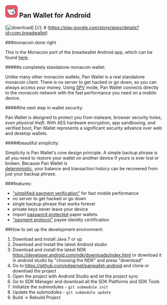 ![ƀ](/images/icon.png) Pan Wallet for Android
----------------------------------

[![download](/images/icon-google-play.png)]
[//]: # (https://play.google.com/store/apps/details?id=com.breadwallet)

###monacoin done right

This is the Monacoin port of the breadwallet Android app, which can be found [here](https://github.com/breadwallet/breadwallet-android).

#####a completely standalone monacoin wallet:

Unlike many other monacoin wallets, Pan Wallet is a real standalone monacoin
client. There is no server to get hacked or go down, so you can always access
your money. Using
[SPV](https://en.bitcoin.it/wiki/Thin_Client_Security#Header-Only_Clients)
mode, Pan Wallet connects directly to the monacoin network with the fast
performance you need on a mobile device.

#####the next step in wallet security:

Pan Wallet is designed to protect you from malware, browser security holes,
*even physical theft*. With AES hardware encryption, app sandboxing, and verified boot, Pan Wallet represents a significant security advance over
web and desktop wallets.

#####beautiful simplicity:

Simplicity is Pan Wallet's core design principle. A simple backup phrase is
all you need to restore your wallet on another device if yours is ever lost or
broken.  Because Pan Wallet is  
[deterministic](https://github.com/bitcoin/bips/blob/master/bip-0032.mediawiki),
your balance and transaction history can be recovered from just your backup
phrase.

###features:

- ["simplified payment verification"](https://github.com/bitcoin/bips/blob/master/bip-0037.mediawiki) for fast mobile performance
- no server to get hacked or go down
- single backup phrase that works forever
- private keys never leave your device
- import [password protected](https://github.com/bitcoin/bips/blob/master/bip-0038.mediawiki) paper wallets
- ["payment protocol"](https://github.com/bitcoin/bips/blob/master/bip-0070.mediawiki) payee identity certification

##How to set up the development environment:
1. Download and install Java 7 or up
2. Download and Install the latest Android studio
3. Download and install the latest NDK https://developer.android.com/ndk/downloads/index.html or download it in android studio by "choosing the NDK" and press "download"
4. Go to https://github.com/edgarnet/panwallet-android and clone or download the project
5. Open the project with Android Studio and let the project sync
6. Go to SDK Manager and download all the SDK Platforms and SDK Tools
7. Initialize the submodules - <code>git submodule init</code>
8. Update the submodules - <code>git submodule update</code>
9. Build -> Rebuild Project
